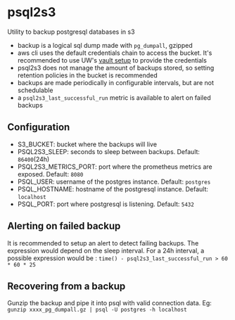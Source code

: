 # psql2s3
Utility to backup postgresql databases in s3

* backup is a logical sql dump made with `pg_dumpall`, gzipped
* aws cli uses the default credentials chain to access the bucket. It's
  recommended to use UW's [vault
  setup](https://github.com/utilitywarehouse/documentation/blob/master/infra/vault-aws.md)
  to provide the credentials
* psql2s3 does not manage the amount of backups stored, so setting retention
  policies in the bucket is recommended
* backups are made periodically in configurable intervals, but are not
  schedulable
* a `psql2s3_last_successful_run` metric is available to alert on failed
  backups

## Configuration
* S3_BUCKET: bucket where the backups will live
* PSQL2S3_SLEEP: seconds to sleep between backups. Default: `86400`(24h)
* PSQL2S3_METRICS_PORT: port where the prometheus metrics are exposed. Default:
  `8080`
* PSQL_USER: username of the postgres instance. Default: `postgres`
* PSQL_HOSTNAME: hostname of the postgresql instance. Default: `localhost`
* PSQL_PORT: port where postgresql is listening. Default: `5432`

## Alerting on failed backup
It is recommended to setup an alert to detect failing backups. The expression
would depend on the sleep interval. For a 24h interval, a possible expression
would be : `time() - psql2s3_last_successful_run > 60 * 60 * 25`

## Recovering from a backup
Gunzip the backup and pipe it into psql with valid connection data. Eg:
`gunzip xxxx_pg_dumpall.gz | psql -U postgres -h localhost`

